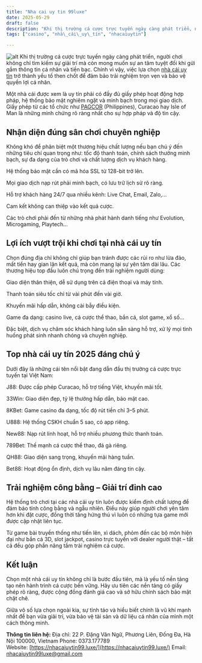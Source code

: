 ```yaml
---
title: "Nha cai uy tin 99luxe"
date: 2025-05-29
draft: false
description: "Khi thị trường cá cược trực tuyến ngày càng phát triển, người chơi không chỉ tìm kiếm sự giải trí mà còn mong muốn sự an tâm tuyệt đối khi gửi gắm thông tin cá nhân và tiền bạc. Chính vì vậy, việc lựa chọn nhà cái uy tín trở thành yếu tố then chốt để đảm bảo trải nghiệm trọn vẹn và bảo vệ quyền lợi cá nhân."
tags: ["casino", "nhà\_cái\_uy\_tín", "nhacaiuytin"]

---
```

![alt](https://bl1d.blob.core.windows.net/blog/images/nhacaiuytin99-luxe.webp)
Khi thị trường cá cược trực tuyến ngày càng phát triển, người chơi không chỉ tìm kiếm sự giải trí mà còn mong muốn sự an tâm tuyệt đối khi gửi gắm thông tin cá nhân và tiền bạc. Chính vì vậy, việc lựa chọn [nhà cái uy tín](https://nhacaiuytin99.luxe/) trở thành yếu tố then chốt để đảm bảo trải nghiệm trọn vẹn và bảo vệ quyền lợi cá nhân.

Một nhà cái được xem là uy tín phải có đầy đủ giấy phép hoạt động hợp pháp, hệ thống bảo mật nghiêm ngặt và minh bạch trong mọi giao dịch. Giấy phép từ các tổ chức như [PAGCOR](https://en.m.wikipedia.org/wiki/Philippine_Amusement_and_Gaming_Corporation) (Philippines), Curacao hay Isle of Man là những minh chứng rõ ràng nhất cho sự hợp pháp và độ tin cậy.

Nhận diện đúng sân chơi chuyên nghiệp
-------------------------------------

Không khó để phân biệt một thương hiệu chất lượng nếu bạn chú ý đến những tiêu chí quan trọng như: tốc độ thanh toán, chính sách thưởng minh bạch, sự đa dạng của trò chơi và chất lượng dịch vụ khách hàng.

Hệ thống bảo mật cần có mã hóa SSL từ 128-bit trở lên.

Mọi giao dịch nạp rút phải minh bạch, có lưu trữ lịch sử rõ ràng.

Hỗ trợ khách hàng 24/7 qua nhiều kênh: Live Chat, Email, Zalo,...

Cam kết không can thiệp vào kết quả cược.

Các trò chơi phải đến từ những nhà phát hành danh tiếng như Evolution, Microgaming, Playtech...

Lợi ích vượt trội khi chơi tại nhà cái uy tín
---------------------------------------------

Chọn đúng địa chỉ không chỉ giúp bạn tránh được các rủi ro như lừa đảo, mất tiền hay gian lận kết quả, mà còn mang lại sự yên tâm dài lâu. Các thương hiệu top đầu luôn chú trọng đến trải nghiệm người dùng:

Giao diện thân thiện, dễ sử dụng trên cả điện thoại và máy tính.

Thanh toán siêu tốc chỉ từ vài phút đến vài giờ.

Khuyến mãi hấp dẫn, không cài bẫy điều kiện.

Game đa dạng: casino live, cá cược thể thao, bắn cá, slot game, xổ số…

Đặc biệt, dịch vụ chăm sóc khách hàng luôn sẵn sàng hỗ trợ, xử lý mọi tình huống phát sinh nhanh chóng và chuyên nghiệp.

Top nhà cái uy tín 2025 đáng chú ý
----------------------------------

Dưới đây là những cái tên nổi bật đang dẫn đầu thị trường cá cược trực tuyến tại Việt Nam:

J88: Được cấp phép Curacao, hỗ trợ tiếng Việt, khuyến mãi tốt.

33Win: Giao diện đẹp, tỷ lệ thưởng hấp dẫn, bảo mật cao.

8KBet: Game casino đa dạng, tốc độ rút tiền chỉ 3–5 phút.

U888: Hệ thống CSKH chuẩn 5 sao, có app riêng.

New88: Nạp rút linh hoạt, hỗ trợ nhiều phương thức thanh toán.

789Bet: Thế mạnh cá cược thể thao, đá gà riêng.

QH88: Giao diện sang trọng, khuyến mãi hàng tuần.

Bet88: Hoạt động ổn định, dịch vụ lâu năm đáng tin cậy.

Trải nghiệm công bằng – Giải trí đỉnh cao
-----------------------------------------

Hệ thống trò chơi tại các nhà cái uy tín luôn được kiểm định chất lượng để đảm bảo tính công bằng và ngẫu nhiên. Điều này giúp người chơi yên tâm hơn khi đặt cược, đồng thời tăng hứng thú vì luôn có những tựa game mới được cập nhật liên tục.

Từ game bài truyền thống như tiến lên, xì dách, phỏm đến các bộ môn hiện đại như bắn cá 3D, slot jackpot, casino trực tuyến với dealer người thật – tất cả đều góp phần nâng tầm trải nghiệm cá cược.

Kết luận
--------

Chọn một nhà cái uy tín không chỉ là bước đầu tiên, mà là yếu tố nền tảng tạo nên hành trình cá cược bền vững. Hãy ưu tiên các nền tảng có giấy phép rõ ràng, được cộng đồng đánh giá cao và sở hữu chính sách bảo mật chặt chẽ.

Giữa vô số lựa chọn ngoài kia, sự tỉnh táo và hiểu biết chính là vũ khí mạnh nhất để bạn vừa giải trí, vừa bảo vệ tài sản và dữ liệu cá nhân của mình một cách thông minh.

**Thông tin liên hệ:**
Địa chỉ: 22 P. Đặng Văn Ngữ, Phương Liên, Đống Đa, Hà Nội 100000, Vietnam
Phone: 0373.177789
Website: [https://nhacaiuytin99.luxe/](https://nhacaiuytin99.luxe/)
Email: nhacaiuytin99luxe@gmail.com
